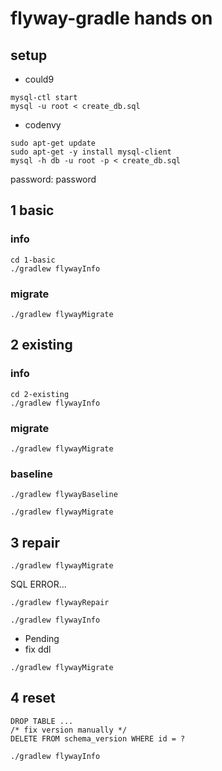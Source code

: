 
# flyway-gradle hands on

## setup

- could9

```
mysql-ctl start
mysql -u root < create_db.sql
```

- codenvy

```
sudo apt-get update
sudo apt-get -y install mysql-client
mysql -h db -u root -p < create_db.sql
```

password: password


## 1 basic

### info

```
cd 1-basic
./gradlew flywayInfo
```

### migrate

```
./gradlew flywayMigrate
```

## 2 existing

### info

```
cd 2-existing
./gradlew flywayInfo
```

### migrate

```
./gradlew flywayMigrate
```

### baseline

```
./gradlew flywayBaseline
```

```
./gradlew flywayMigrate
```

## 3 repair

```
./gradlew flywayMigrate
```

SQL ERROR...

```
./gradlew flywayRepair
```

```
./gradlew flywayInfo
```

- Pending
- fix ddl

```
./gradlew flywayMigrate
```

## 4 reset

```
DROP TABLE ...
/* fix version manually */
DELETE FROM schema_version WHERE id = ?
```

```
./gradlew flywayInfo
```




